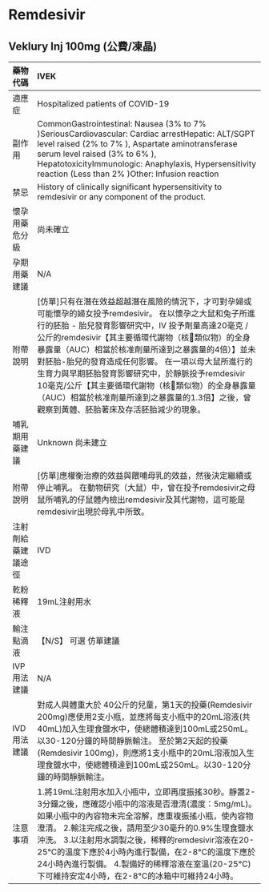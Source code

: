 # Remdesivir

## Veklury Inj 100mg (公費/凍晶)

| 藥物代碼           | IVEK                                                                                                                                                                                                                                                                                                                                                                                                                                                                                                                                           |
|:-------------------|:-----------------------------------------------------------------------------------------------------------------------------------------------------------------------------------------------------------------------------------------------------------------------------------------------------------------------------------------------------------------------------------------------------------------------------------------------------------------------------------------------------------------------------------------------|
| 適應症             | Hospitalized patients of COVID-19                                                                                                                                                                                                                                                                                                                                                                                                                                                                                                              |
| 副作用             | CommonGastrointestinal: Nausea (3% to 7% )SeriousCardiovascular: Cardiac arrestHepatic: ALT/SGPT level raised (2% to 7% ), Aspartate aminotransferase serum level raised (3% to 6% ), HepatotoxicityImmunologic: Anaphylaxis, Hypersensitivity reaction (Less than 2% )Other: Infusion reaction                                                                                                                                                                                                                                                |
| 禁忌               | History of clinically significant hypersensitivity to remdesivir or any component of the product.                                                                                                                                                                                                                                                                                                                                                                                                                                              |
| 懷孕用藥危分級     | 尚未確立                                                                                                                                                                                                                                                                                                                                                                                                                                                                                                                                       |
| 孕期用藥建議       | N/A                                                                                                                                                                                                                                                                                                                                                                                                                                                                                                                                            |
| 附帶說明           | [仿單]只有在潛在效益超越潛在風險的情況下，才可對孕婦或可能懷孕的婦女投予remdesivir。 在以懷孕之大鼠和兔子所進行的胚胎 - 胎兒發育影響研究中，IV 投予劑量高達20毫克 / 公斤的remdesivir【其主要循環代謝物（核類似物）的全身暴露量（AUC）相當於核准劑量所達到之暴露量的4倍）】並未對胚胎-胎兒的發育造成任何影響。 在一項以母大鼠所進行的生育力與早期胚胎發育影響研究中，於靜脈投予remdesivir 10毫克/公斤【其主要循環代謝物（核類似物）的全身暴露量（AUC）相當於核准劑量所達到之暴露量的1.3倍】之後，曾觀察到黃體、胚胎著床及存活胚胎減少的現象。 |
| 哺乳期用藥建議     | Unknown 尚未建立                                                                                                                                                                                                                                                                                                                                                                                                                                                                                                                               |
| 附帶說明           | [仿單]應權衡治療的效益與餵哺母乳的效益，然後決定繼續或停止哺乳。 在動物研究（大鼠）中，曾在投予remdesivir之母鼠所哺乳的仔鼠體內檢出remdesivir及其代謝物，這可能是remdesivir出現於母乳中所致。                                                                                                                                                                                                                                                                                                                                                  |
| 注射劑給藥建議途徑 | IVD                                                                                                                                                                                                                                                                                                                                                                                                                                                                                                                                            |
| 乾粉稀釋液         | 19mL注射用水                                                                                                                                                                                                                                                                                                                                                                                                                                                                                                                                   |
| 輸注點滴液         | 【N/S】 可選 仿單建議                                                                                                                                                                                                                                                                                                                                                                                                                                                                                                                          |
| IVP 用法建議       | N/A                                                                                                                                                                                                                                                                                                                                                                                                                                                                                                                                            |
| IVD 用法建議       | 對成人與體重大於 40公斤的兒童，第1天的投藥(Remdesivir 200mg)應使用2支小瓶，並應將每支小瓶中的20mL溶液(共40mL)加入生理食鹽水中，使總體積達到100mL或250mL。以30-120分鐘的時間靜脈輸注。 至於第2天起的投藥(Remdesivir 100mg)，則應將1支小瓶中的20mL溶液加入生理食鹽水中，使總體積達到100mL或250mL。以30-120分鐘的時間靜脈輸注。                                                                                                                                                                                                                   |
| 注意事項           | 1.將19mL注射用水加入小瓶中，立即再度振搖30秒。靜置2-3分鐘之後，應確認小瓶中的溶液是否澄清(濃度：5mg/mL)。如果小瓶中的內容物未完全溶解，應重複振搖小瓶，使內容物澄清。 2.輸注完成之後，請用至少30毫升的0.9%生理食鹽水沖洗。 3.以注射用水調製之後，稀釋的remdesivir溶液在20-25℃的溫度下應於4小時內進行製備，在2-8℃的溫度下應於24小時內進行製備。 4.製備好的稀釋溶液在室溫(20-25°C)下可維持安定4小時，在2-8°C的冰箱中可維持24小時。                                                                                                               |

